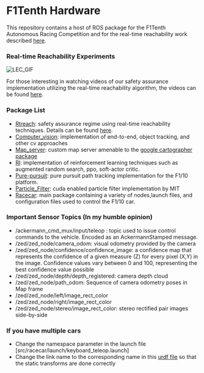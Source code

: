 # F1Tenth Hardware

This repository contains a host of ROS package for the F1Tenth Autonomous Racing Competition and for the real-time reachability work described [here](https://github.com/pmusau17/rtreach_f1tenth).

### Real-time Reachability Experiments
![LEC_GIF](images/hardware_experiments.gif)

For those interesting in watching videos of our safety assurance implementation utilizing the real-time reachability algorithm, the videos can be found [here](images).

### Package List

- [Rtreach](src/rtreach): safety assurance regime using real-time reachability techniques. Details can be found [here](https://github.com/pmusau17/rtreach_f1tenth).
- [Computer_vision](src/computer_vision): implementation of end-to-end, object tracking, and other cv approaches
- [Map_server](src/map_server): custom map server amenable to the [google cartographer package](https://github.com/cartographer-project/cartographer)
- [Rl](src/rl): implementation of reinforcement learning techniques such as augmented random search, ppo, soft-actor critic.
- [Pure-pursuit](src/pure_pursuit): pure pursuit path tracking implementation for the F1/10 platform.
- [Particle_Filter](src/particle_filter): cuda enabled particle filter implementation by MIT
- [Racecar](src/racecar): main package containing a variety of nodes,launch files, and configuration files used to control the F1/10 car. 

### Important Sensor Topics (In my humble opinion)

- /ackermann_cmd_mux/input/teleop : topic used to issue control commands to the vehicle. Encoded as an AckermannStamped message. 
- /zed/zed_node/camera_odom: visual odometry provided by the camera
- /zed/zed_node/confidence/confidence_image: a confidence map that represents the confidence of a given measure (Z) for every pixel (X,Y) in the image. Confidence values vary between 0 and 100, representing the best confidence value possible
- /zed/zed_node/depth/depth_registered: camera depth cloud
- /zed/zed_node/path_odom: Sequence of camera odometry poses in Map frame
- /zed/zed_node/left/image_rect_color
- /zed/zed_node/right/image_rect_color
- /zed/zed_node/stereo/image_rect_color: stereo rectified pair images side-by-side


### If you have multiple cars 

- Change the namespace parameter in the launch file [src/racecar/launch/keyboard_teleop.launch]
- Change the link name to the corresponding name in this [urdf file](src/zed-ros-wrapper/zed_wrapper/urdf/zed.urdf) so that the static transforms are done correctly 
